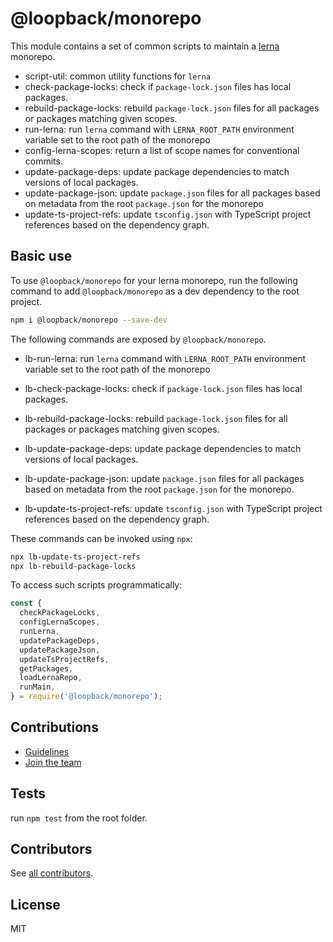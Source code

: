 # @loopback/monorepo

This module contains a set of common scripts to maintain a
[lerna](https://github.com/lerna/lerna) monorepo.

- script-util: common utility functions for `lerna`
- check-package-locks: check if `package-lock.json` files has local packages.
- rebuild-package-locks: rebuild `package-lock.json` files for all packages or
  packages matching given scopes.
- run-lerna: run `lerna` command with `LERNA_ROOT_PATH` environment variable set
  to the root path of the monorepo
- config-lerna-scopes: return a list of scope names for conventional commits.
- update-package-deps: update package dependencies to match versions of local
  packages.
- update-package-json: update `package.json` files for all packages based on
  metadata from the root `package.json` for the monorepo
- update-ts-project-refs: update `tsconfig.json` with TypeScript project
  references based on the dependency graph.

## Basic use

To use `@loopback/monorepo` for your lerna monorepo, run the following command
to add `@loopback/monorepo` as a dev dependency to the root project.

```sh
npm i @loopback/monorepo --save-dev
```

The following commands are exposed by `@loopback/monorepo`.

- lb-run-lerna: run `lerna` command with `LERNA_ROOT_PATH` environment variable
  set to the root path of the monorepo

- lb-check-package-locks: check if `package-lock.json` files has local packages.

- lb-rebuild-package-locks: rebuild `package-lock.json` files for all packages
  or packages matching given scopes.

- lb-update-package-deps: update package dependencies to match versions of local
  packages.

- lb-update-package-json: update `package.json` files for all packages based on
  metadata from the root `package.json` for the monorepo.

- lb-update-ts-project-refs: update `tsconfig.json` with TypeScript project
  references based on the dependency graph.

These commands can be invoked using `npx`:

```sh
npx lb-update-ts-project-refs
npx lb-rebuild-package-locks
```

To access such scripts programmatically:

```js
const {
  checkPackageLocks,
  configLernaScopes,
  runLerna,
  updatePackageDeps,
  updatePackageJson,
  updateTsProjectRefs,
  getPackages,
  loadLernaRepo,
  runMain,
} = require('@loopback/monorepo');
```

## Contributions

- [Guidelines](https://github.com/strongloop/loopback-next/blob/master/docs/CONTRIBUTING.md)
- [Join the team](https://github.com/strongloop/loopback-next/issues/110)

## Tests

run `npm test` from the root folder.

## Contributors

See
[all contributors](https://github.com/strongloop/loopback-next/graphs/contributors).

## License

MIT
